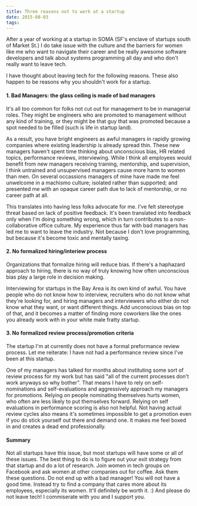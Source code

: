 ```yaml
---
title: Three reasons not to work at a startup
date: 2015-08-03
tags:
---
```


After a year of working at a startup in SOMA (SF's enclave of startups south of Market St.) I do take issue with the culture and the barriers for women like me who want to navigate their career and be really awesome software developers and talk about systems programming all day and who don't really want to leave tech. 

I have thought about leaving tech for the following reasons. These also happen to be reasons why you shouldn't work for a startup.

#### 1. Bad Managers: the glass ceiling is made of bad managers

It's all too common for folks not cut out for management to be in managerial roles. They might be engineers who are promoted to management without any kind of training, or they might be that guy that was promoted because a spot needed to be filled (such is life in startup land). 

As a result, you have bright engineers as awful managers in rapidly growing companies where existing leadership is already spread thin. These new managers haven't spent time thinking about unconscious bias, HR related topics, performance reviews, interviewing. While I think all employees would benefit from new managers receiving training, mentorship, and supervision, I think untrained and unsupervised managers cause more harm to women than men. On several occassions managers of mine have made me feel unwelcome in a machismo culture; isolated rather than supported; and presented me with an opaque career path due to lack of mentorship, or no career path at all. 

This translates into having less folks advocate for me. I've felt stereotype threat based on lack of positive feedback. It's been translated into feedback only when I'm doing something wrong, which in turn contributes to a non-collaborative office culture. My experience thus far with bad managers has led me to want to leave the industry. Not because I don't love programming, but because it's become toxic and mentally taxing.

#### 2. No formalized hiring/interiew process

Organizations that formalize hiring will reduce bias. If there's a haphazard approach to hiring, there is no way of truly knowing how often unconscious bias play a large role in decision making.

Interviewing for startups in the Bay Area is its own kind of awful. You have people who do not know how to interview, recruiters who do not know what they're looking for, and hiring managers and interviewers who either do not know what they want, or want different things. Add unconscious bias on top of that, and it becomes a matter of finding more coworkers like the ones you already work with in your white male fratty startup.

#### 3. No formalized review process/promotion criteria

The startup I'm at currently does not have a formal preformance review process. Let me reiterate: I have not had a performance review since I've been at this startup. 

One of my managers has talked for months about instituting some sort of review process for my work but has said "all of the current processes don't work anyways so why bother". That means I have to rely on self-nominations and self-evaluations and aggressively approach my managers for promotions. Relying on people nominating themselves hurts women, who often are less likely to put themselves forward. Relying on self evaluations in performance scoring is also not helpful. Not having actual review cycles also means it's sometimes impossible to get a promotion even if you do stick yourself out there and demand one. It makes me feel boxed in and creates a dead end professionally.

#### Summary

Not all startups have this issue, but most startups will have some or all of these issues. The best thing to do is to figure out your exit strategy from that startup and do a lot of research. Join women in tech groups on Facebook and ask women at other companies out for coffee. Ask them these questions. Do not end up with a bad manager! You will not have a good time. Instead try to find a company that cares more about its employees, especially its women. It'll definitely be worth it. :) And please do not leave tech! I commiserate with you and I support you. <i class="fa fa-heart"></i>










